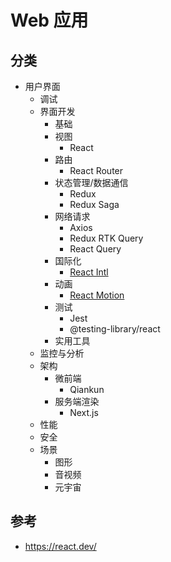 # Web 应用

## 分类

- 用户界面
  - 调试
  - 界面开发
    - 基础
    - 视图
      - React
    - 路由
      - React Router
    - 状态管理/数据通信
      - Redux
      - Redux Saga
    - 网络请求
      - Axios
      - Redux RTK Query
      - React Query
    - 国际化
      - [React Intl](https://formatjs.github.io/docs/react-intl)
    - 动画
      - [React Motion](https://github.com/chenglou/react-motion)
    - 测试
      - Jest
      - @testing-library/react
    - 实用工具
  - 监控与分析
  - 架构
    - 微前端
      - Qiankun
    - 服务端渲染
      - Next.js
  - 性能
  - 安全
  - 场景
    - 图形
    - 音视频
    - 元宇宙

## 参考

- https://react.dev/